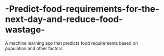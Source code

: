 # -Predict-food-requirements-for-the-next-day-and-reduce-food-wastage-
A machine learning app that predicts food requirements based on population and other factors.
